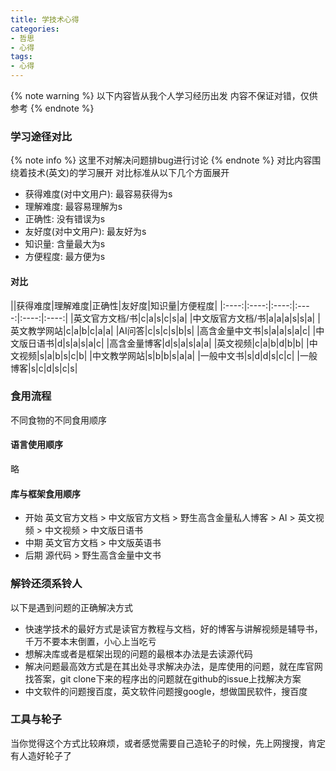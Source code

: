 ```yaml
---
title: 学技术心得
categories:
- 哲思
- 心得
tags:
- 心得
---
```

{% note warning %}
以下内容皆从我个人学习经历出发
内容不保证对错，仅供参考
{% endnote %}
### 学习途径对比
{% note info %}
这里不对解决问题排bug进行讨论
{% endnote %}
对比内容围绕着技术(英文)的学习展开
对比标准从以下几个方面展开
* 获得难度(对中文用户): 最容易获得为s
* 理解难度: 最容易理解为s
* 正确性: 没有错误为s
* 友好度(对中文用户): 最友好为s
* 知识量: 含量最大为s
* 方便程度: 最方便为s
#### 对比
||获得难度|理解难度|正确性|友好度|知识量|方便程度|
|:----:|:----:|:----:|:----:|:----:|:----:|
|英文官方文档/书|c|a|s|c|s|a|
|中文版官方文档/书|a|a|a|s|s|a|
|英文教学网站|c|a|b|c|a|a|
|AI问答|c|s|c|s|b|s|
|高含金量中文书|s|a|a|s|a|c|
|中文版日语书|d|s|a|s|a|c|
|高含金量博客|d|s|a|s|a|a|
|英文视频|c|a|b|d|b|b|
|中文视频|s|a|b|s|c|b|
|中文教学网站|s|b|b|s|a|a|
|一般中文书|s|d|d|s|c|c|
|一般博客|s|c|d|s|c|s|

### 食用流程
不同食物的不同食用顺序
#### 语言使用顺序
略
#### 库与框架食用顺序
* 开始
英文官方文档 > 中文版官方文档 > 野生高含金量私人博客 > AI > 英文视频 > 中文视频 > 中文版日语书
* 中期
英文官方文档 > 中文版英语书
* 后期
源代码 > 野生高含金量中文书

### 解铃还须系铃人
以下是遇到问题的正确解决方式
* 快速学技术的最好方式是读官方教程与文档，好的博客与讲解视频是辅导书，千万不要本末倒置，小心上当吃亏  
* 想解决库或者是框架出现的问题的最根本办法是去读源代码
* 解决问题最高效方式是在其出处寻求解决办法，是库使用的问题，就在库官网找答案，git clone下来的程序出的问题就在github的issue上找解决方案  
* 中文软件的问题搜百度，英文软件问题搜google，想做国民软件，搜百度

### 工具与轮子
当你觉得这个方式比较麻烦，或者感觉需要自己造轮子的时候，先上网搜搜，肯定有人造好轮子了
